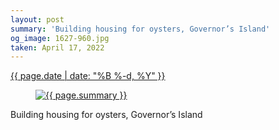 ```yaml
---
layout: post
summary: 'Building housing for oysters, Governor’s Island'
og_image: 1627-960.jpg
taken: April 17, 2022
---
```


<div class="post">
 <time>
  <a href="/1627">
   {{ page.date | date: "%B %-d, %Y" }}
  </a>
 </time>
 <a href="/1627">
  <figure data-taken="4/17/2022">
   <img alt="{{ page.summary }}" sizes="(min-width: 700px) 50vw, calc(100vw - 2rem)" src="{{ site.assets_url }}/1627-480.jpg" srcset="{{ site.assets_url }}/1627-240.jpg 240w, {{ site.assets_url }}/1627-480.jpg 480w, {{ site.assets_url }}/1627-720.jpg 720w, {{ site.assets_url }}/1627-960.jpg 960w"/>
  </figure>
 </a>
 <span>
  Building housing for oysters, Governor’s Island
 </span>
</div>

